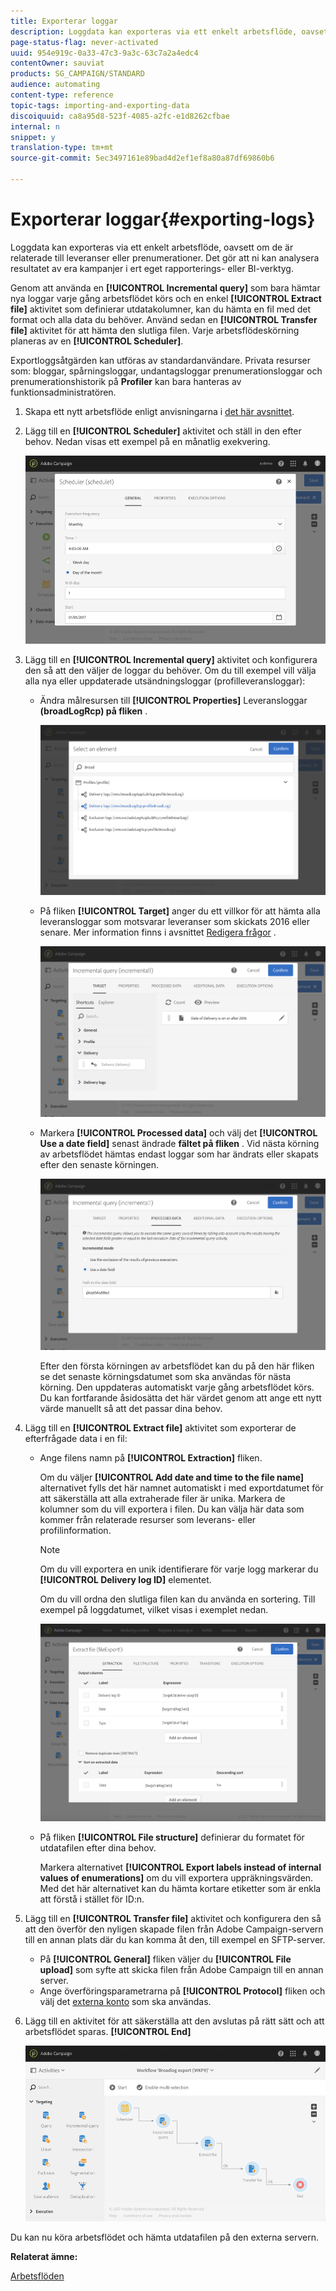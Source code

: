 ```yaml
---
title: Exporterar loggar
description: Loggdata kan exporteras via ett enkelt arbetsflöde, oavsett om de är relaterade till leveranser eller prenumerationer.
page-status-flag: never-activated
uuid: 954e919c-0a33-47c3-9a3c-63c7a2a4edc4
contentOwner: sauviat
products: SG_CAMPAIGN/STANDARD
audience: automating
content-type: reference
topic-tags: importing-and-exporting-data
discoiquuid: ca8a95d8-523f-4085-a2fc-e1d8262cfbae
internal: n
snippet: y
translation-type: tm+mt
source-git-commit: 5ec3497161e89bad4d2ef1ef8a80a87df69860b6

---
```



# Exporterar loggar{#exporting-logs}

Loggdata kan exporteras via ett enkelt arbetsflöde, oavsett om de är relaterade till leveranser eller prenumerationer. Det gör att ni kan analysera resultatet av era kampanjer i ert eget rapporterings- eller BI-verktyg.

Genom att använda en **[!UICONTROL Incremental query]** som bara hämtar nya loggar varje gång arbetsflödet körs och en enkel **[!UICONTROL Extract file]** aktivitet som definierar utdatakolumner, kan du hämta en fil med det format och alla data du behöver. Använd sedan en **[!UICONTROL Transfer file]** aktivitet för att hämta den slutliga filen. Varje arbetsflödeskörning planeras av en **[!UICONTROL Scheduler]**.

Exportloggsåtgärden kan utföras av standardanvändare. Privata resurser som: bloggar, spårningsloggar, undantagsloggar prenumerationsloggar och prenumerationshistorik på **Profiler** kan bara hanteras av funktionsadministratören.

1. Skapa ett nytt arbetsflöde enligt anvisningarna i [det här avsnittet](../../automating/using/building-a-workflow.md#creating-a-workflow).
1. Lägg till en **[!UICONTROL Scheduler]** aktivitet och ställ in den efter behov. Nedan visas ett exempel på en månatlig exekvering.

   ![](assets/export_logs_scheduler.png)

1. Lägg till en **[!UICONTROL Incremental query]** aktivitet och konfigurera den så att den väljer de loggar du behöver. Om du till exempel vill välja alla nya eller uppdaterade utsändningsloggar (profilleveransloggar):

   * Ändra målresursen till **[!UICONTROL Properties]** Leveransloggar **(broadLogRcp) på fliken** .

      ![](assets/export_logs_query_properties.png)

   * På fliken **[!UICONTROL Target]** anger du ett villkor för att hämta alla leveransloggar som motsvarar leveranser som skickats 2016 eller senare. Mer information finns i avsnittet [Redigera frågor](../../automating/using/editing-queries.md#creating-queries) .

      ![](assets/export_logs_query_target.png)

   * Markera **[!UICONTROL Processed data]** och välj det **[!UICONTROL Use a date field]** senast ändrade **fältet på fliken** . Vid nästa körning av arbetsflödet hämtas endast loggar som har ändrats eller skapats efter den senaste körningen.

      ![](assets/export_logs_query_processeddata.png)

      Efter den första körningen av arbetsflödet kan du på den här fliken se det senaste körningsdatumet som ska användas för nästa körning. Den uppdateras automatiskt varje gång arbetsflödet körs. Du kan fortfarande åsidosätta det här värdet genom att ange ett nytt värde manuellt så att det passar dina behov.

1. Lägg till en **[!UICONTROL Extract file]** aktivitet som exporterar de efterfrågade data i en fil:

   * Ange filens namn på **[!UICONTROL Extraction]** fliken.

      Om du väljer **[!UICONTROL Add date and time to the file name]** alternativet fylls det här namnet automatiskt i med exportdatumet för att säkerställa att alla extraherade filer är unika. Markera de kolumner som du vill exportera i filen. Du kan välja här data som kommer från relaterade resurser som leverans- eller profilinformation.

      >[!NOTE]
      >
      >Om du vill exportera en unik identifierare för varje logg markerar du **[!UICONTROL Delivery log ID]** elementet.

      Om du vill ordna den slutliga filen kan du använda en sortering. Till exempel på loggdatumet, vilket visas i exemplet nedan.

      ![](assets/export_logs_extractfile_extraction.png)

   * På fliken **[!UICONTROL File structure]** definierar du formatet för utdatafilen efter dina behov.

      Markera alternativet **[!UICONTROL Export labels instead of internal values of enumerations]** om du vill exportera uppräkningsvärden. Med det här alternativet kan du hämta kortare etiketter som är enkla att förstå i stället för ID:n.

1. Lägg till en **[!UICONTROL Transfer file]** aktivitet och konfigurera den så att den överför den nyligen skapade filen från Adobe Campaign-servern till en annan plats där du kan komma åt den, till exempel en SFTP-server.

   * På **[!UICONTROL General]** fliken väljer du **[!UICONTROL File upload]** som syfte att skicka filen från Adobe Campaign till en annan server.
   * Ange överföringsparametrarna på **[!UICONTROL Protocol]** fliken och välj det [externa konto](../../administration/using/external-accounts.md#creating-an-external-account) som ska användas.

1. Lägg till en aktivitet för att säkerställa att den avslutas på rätt sätt och att arbetsflödet sparas. **[!UICONTROL End]**

   ![](assets/export_logs_example_workflow.png)

Du kan nu köra arbetsflödet och hämta utdatafilen på den externa servern.

**Relaterat ämne:**

[Arbetsflöden](../../automating/using/discovering-workflows.md)
